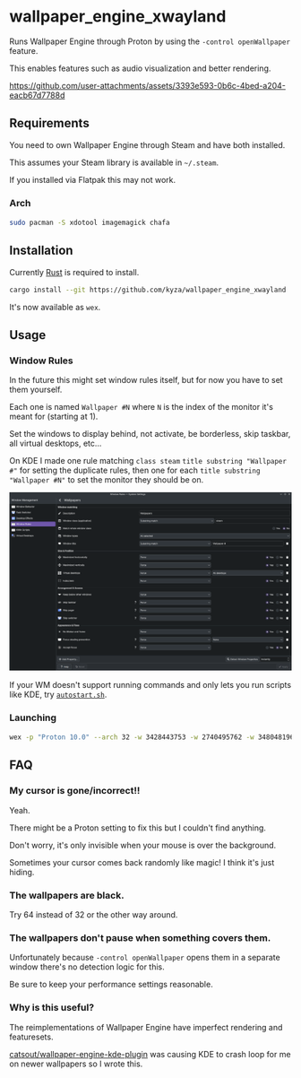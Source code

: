 # wallpaper_engine_xwayland

Runs Wallpaper Engine through Proton by using the `-control openWallpaper` feature.

This enables features such as audio visualization and better rendering.

https://github.com/user-attachments/assets/3393e593-0b6c-4bed-a204-eacb67d7788d

## Requirements

You need to own Wallpaper Engine through Steam and have both installed.

This assumes your Steam library is available in `~/.steam`.

If you installed via Flatpak this may not work.

### Arch

```bash
sudo pacman -S xdotool imagemagick chafa
```

## Installation

Currently [Rust](https://www.rust-lang.org/) is required to install.

```bash
cargo install --git https://github.com/kyza/wallpaper_engine_xwayland
```

It's now available as `wex`.

## Usage

### Window Rules

In the future this might set window rules itself, but for now you have to set them yourself.

Each one is named `Wallpaper #N` where `N` is the index of the monitor it's meant for (starting at 1).

Set the windows to display behind, not activate, be borderless, skip taskbar, all virtual desktops, etc...

On KDE I made one rule matching `class steam` `title substring "Wallpaper #"` for setting the duplicate rules, then one for each `title substring "Wallpaper #N"` to set the monitor they should be on.

![KDE window rules](./assets/kde.png)

If your WM doesn't support running commands and only lets you run scripts like KDE, try [`autostart.sh`](./autostart.sh).

### Launching

```bash
wex -p "Proton 10.0" --arch 32 -w 3428443753 -w 2740495762 -w 3480481965
```

## FAQ

### My cursor is gone/incorrect!!

Yeah.

There might be a Proton setting to fix this but I couldn't find anything.

Don't worry, it's only invisible when your mouse is over the background.

Sometimes your cursor comes back randomly like magic! I think it's just hiding.

### The wallpapers are black.

Try 64 instead of 32 or the other way around.

### The wallpapers don't pause when something covers them.

Unfortunately because `-control openWallpaper` opens them in a separate window there's no detection logic for this.

Be sure to keep your performance settings reasonable.

### Why is this useful?

The reimplementations of Wallpaper Engine have imperfect rendering and featuresets.

[catsout/wallpaper-engine-kde-plugin](https://github.com/catsout/wallpaper-engine-kde-plugin) was causing KDE to crash loop for me on newer wallpapers so I wrote this.
